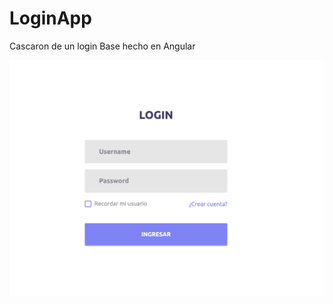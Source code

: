 # LoginApp

Cascaron de un login Base hecho en Angular


![](https://github.com/Klerith/angular-login-demoapp/blob/master/src/assets/images/demo.png?raw=true)